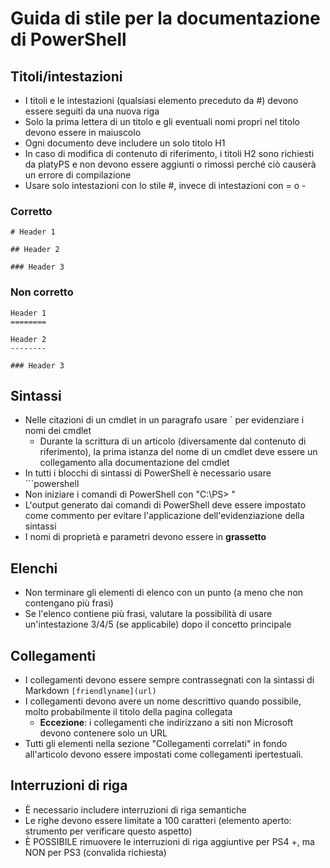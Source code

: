 # <a name="style-guide-for-powershell-docs"></a>Guida di stile per la documentazione di PowerShell


## <a name="titlesheadings"></a>Titoli/intestazioni

* I titoli e le intestazioni (qualsiasi elemento preceduto da \#) devono essere seguiti da una nuova riga
* Solo la prima lettera di un titolo e gli eventuali nomi propri nel titolo devono essere in maiuscolo
* Ogni documento deve includere un solo titolo H1
* In caso di modifica di contenuto di riferimento, i titoli H2 sono richiesti da platyPS e non devono essere aggiunti o rimossi perché ciò causerà un errore di compilazione
* Usare solo intestazioni con lo stile \#, invece di intestazioni con = o \-

### <a name="correct"></a>Corretto

```
# Header 1

## Header 2

### Header 3

```

### <a name="incorrect"></a>Non corretto

```
Header 1
========

Header 2
--------

### Header 3
```

## <a name="syntax"></a>Sintassi

* Nelle citazioni di un cmdlet in un paragrafo usare \` per evidenziare i nomi dei cmdlet
  * Durante la scrittura di un articolo (diversamente dal contenuto di riferimento), la prima istanza del nome di un cmdlet deve essere un collegamento alla documentazione del cmdlet
* In tutti i blocchi di sintassi di PowerShell è necessario usare &#96;&#96;&#96;powershell
* Non iniziare i comandi di PowerShell con "C:\PS> "
* L'output generato dai comandi di PowerShell deve essere impostato come commento per evitare l'applicazione dell'evidenziazione della sintassi
* I nomi di proprietà e parametri devono essere in **grassetto**


## <a name="lists"></a>Elenchi

* Non terminare gli elementi di elenco con un punto (a meno che non contengano più frasi)
* Se l'elenco contiene più frasi, valutare la possibilità di usare un'intestazione 3/4/5 (se applicabile) dopo il concetto principale

## <a name="links"></a>Collegamenti

* I collegamenti devono essere sempre contrassegnati con la sintassi di Markdown `[friendlyname](url)`
* I collegamenti devono avere un nome descrittivo quando possibile, molto probabilmente il titolo della pagina collegata
  * **Eccezione**: i collegamenti che indirizzano a siti non Microsoft devono contenere solo un URL
* Tutti gli elementi nella sezione "Collegamenti correlati" in fondo all'articolo devono essere impostati come collegamenti ipertestuali. 

## <a name="line-breaks"></a>Interruzioni di riga

* È necessario includere interruzioni di riga semantiche
* Le righe devono essere limitate a 100 caratteri (elemento aperto: strumento per verificare questo aspetto)
* È POSSIBILE rimuovere le interruzioni di riga aggiuntive per PS4 +, ma NON per PS3 (convalida richiesta)
